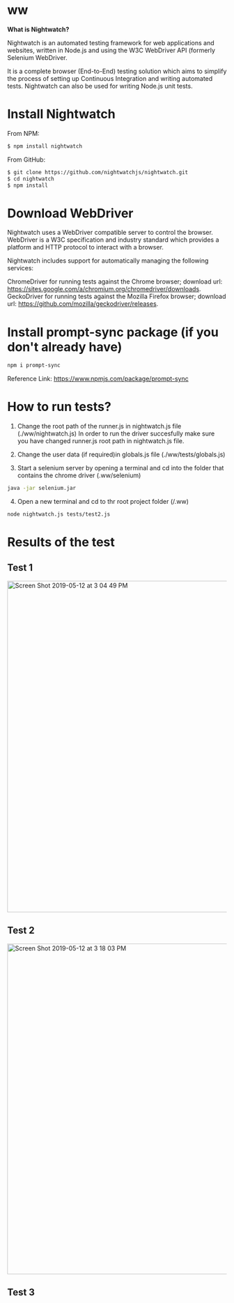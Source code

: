 # ww
<b> What is Nightwatch?</b>

Nightwatch is an automated testing framework for web applications and websites, written in Node.js and using the W3C WebDriver API (formerly Selenium WebDriver.

It is a complete browser (End-to-End) testing solution which aims to simplify the process of setting up Continuous Integration and writing automated tests. Nightwatch can also be used for writing Node.js unit tests.

# Install Nightwatch
From NPM:
```sh
$ npm install nightwatch
```
From GitHub:
```sh
$ git clone https://github.com/nightwatchjs/nightwatch.git
$ cd nightwatch
$ npm install
```
# Download WebDriver
Nightwatch uses a WebDriver compatible server to control the browser. WebDriver is a W3C specification and industry standard which provides a platform and HTTP protocol to interact with a browser.

Nightwatch includes support for automatically managing the following services:

ChromeDriver
for running tests against the Chrome browser;
download url: https://sites.google.com/a/chromium.org/chromedriver/downloads.
GeckoDriver
for running tests against the Mozilla Firefox browser;
download url: https://github.com/mozilla/geckodriver/releases.

# Install prompt-sync package (if you don't already have)
```sh
npm i prompt-sync
```
Reference Link: https://www.npmjs.com/package/prompt-sync

# How to run tests?

1. Change the root path of the runner.js in nightwatch.js file (./ww/nightwatch.js)
In order to run the driver succesfully make sure you have changed runner.js root path in nightwatch.js file.

2. Change the user data (if required)in globals.js file (./ww/tests/globals.js)

3. Start a selenium server by opening a terminal and cd into the folder that contains the chrome driver (.ww/selenium)
  ```sh
  java -jar selenium.jar
  ```
4. Open a new terminal and cd to thr root project folder (/.ww)
```sh
node nightwatch.js tests/test2.js
```

# Results of the test

## Test 1

<img width="761" alt="Screen Shot 2019-05-12 at 3 04 49 PM" src="https://user-images.githubusercontent.com/38136831/57586683-79114680-74c7-11e9-86f3-864fc82735cc.png">

## Test 2

<img width="759" alt="Screen Shot 2019-05-12 at 3 18 03 PM" src="https://user-images.githubusercontent.com/38136831/57586797-351f4100-74c9-11e9-973f-983047a5be55.png">

## Test 3



